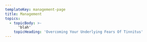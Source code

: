 ```yaml
---
templateKey: management-page
title: Management
topics:
  - topicBody: >-
      'blah'
    topicHeading: 'Overcoming Your Underlying Fears Of Tinnitus'
---
```


